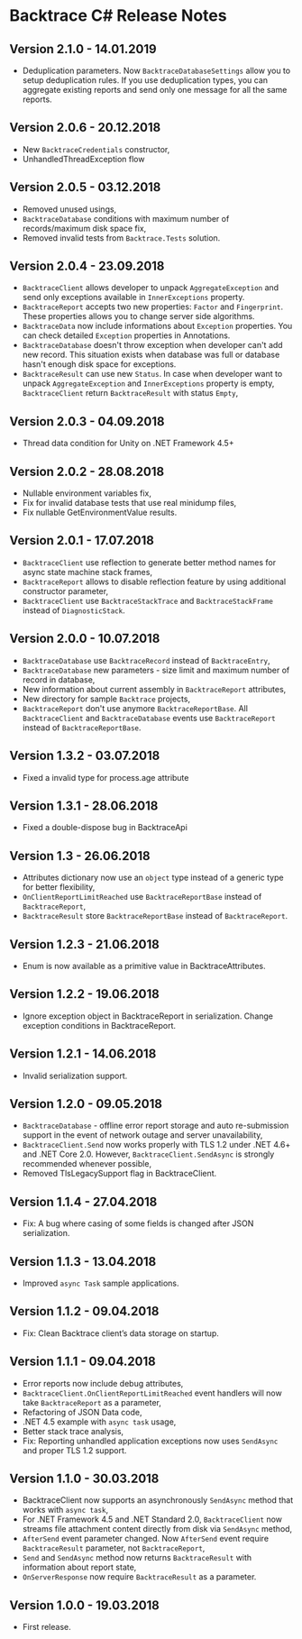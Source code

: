 ﻿# Backtrace C# Release Notes

## Version 2.1.0 - 14.01.2019

- Deduplication parameters. Now `BacktraceDatabaseSettings` allow you to setup deduplication rules. If you use deduplication types, you can aggregate existing reports and send only one message for all the same reports.

## Version 2.0.6 - 20.12.2018

- New `BacktraceCredentials` constructor,
- UnhandledThreadException flow

## Version 2.0.5 - 03.12.2018

- Removed unused usings,
- `BacktraceDatabase` conditions with maximum number of records/maximum disk space fix,
- Removed invalid tests from `Backtrace.Tests` solution.

## Version 2.0.4 - 23.09.2018

- `BacktraceClient` allows developer to unpack `AggregateException` and send only exceptions available in `InnerExceptions` property.
- `BacktraceReport` accepts two new properties: `Factor` and `Fingerprint`. These properties allows you to change server side algorithms.
- `BacktraceData` now include informations about `Exception` properties. You can check detailed `Exception` properties in Annotations.
- `BacktraceDatabase` doesn't throw exception when developer can't add new record. This situation exists when database was full or database hasn't enough disk space for exceptions.
- `BacktraceResult` can use new `Status`. In case when developer want to unpack `AggregateException` and `InnerExceptions` property is empty, `BacktraceClient` return `BacktraceResult` with status `Empty`,

## Version 2.0.3 - 04.09.2018

- Thread data condition for Unity on .NET Framework 4.5+

## Version 2.0.2 - 28.08.2018

- Nullable environment variables fix,
- Fix for invalid database tests that use real minidump files,
- Fix nullable GetEnvironmentValue results.

## Version 2.0.1 - 17.07.2018

- `BacktraceClient` use reflection to generate better method names for async state machine stack frames,
- `BacktraceReport` allows to disable reflection feature by using additional constructor parameter,
- `BacktraceClient` use `BacktraceStackTrace` and `BacktraceStackFrame` instead of `DiagnosticStack`.

## Version 2.0.0 - 10.07.2018

- `BacktraceDatabase` use `BacktraceRecord` instead of `BacktraceEntry`,
- `BacktraceDatabase` new parameters - size limit and maximum number of record in database,
- New information about current assembly in `BacktraceReport` attributes,
- New directory for sample `Backtrace` projects,
- `BacktraceReport` don't use anymore `BacktraceReportBase`. All `BacktraceClient` and `BacktraceDatabase` events use `BacktraceReport` instead of `BacktraceReportBase`.

## Version 1.3.2 - 03.07.2018

- Fixed a invalid type for process.age attribute

## Version 1.3.1 - 28.06.2018

- Fixed a double-dispose bug in BacktraceApi

## Version 1.3 - 26.06.2018

- Attributes dictionary now use an `object` type instead of a generic type for better flexibility,
- `OnClientReportLimitReached` use `BacktraceReportBase` instead of `BacktraceReport`,
- `BacktraceResult` store `BacktraceReportBase` instead of `BacktraceReport`.

## Version 1.2.3 - 21.06.2018

- Enum is now available as a primitive value in BacktraceAttributes.

## Version 1.2.2 - 19.06.2018

- Ignore exception object in BacktraceReport in serialization. Change exception conditions in BacktraceReport.

## Version 1.2.1 - 14.06.2018

- Invalid serialization support.

## Version 1.2.0 - 09.05.2018

- `BacktraceDatabase` - offline error report storage and auto re-submission support in the event of network outage and server unavailability,
- `BacktraceClient.Send` now works properly with TLS 1.2 under .NET 4.6+ and .NET Core 2.0. However, `BacktraceClient.SendAsync` is strongly recommended whenever possible,
- Removed TlsLegacySupport flag in BacktraceClient.

## Version 1.1.4 - 27.04.2018

- Fix: A bug where casing of some fields is changed after JSON serialization.

## Version 1.1.3 - 13.04.2018

- Improved `async Task` sample applications.

## Version 1.1.2 - 09.04.2018

- Fix: Clean Backtrace client’s data storage on startup.

## Version 1.1.1 - 09.04.2018

- Error reports now include debug attributes,
- `BacktraceClient.OnClientReportLimitReached` event handlers will now take `BacktraceReport` as a parameter,
- Refactoring of JSON Data code,
- .NET 4.5 example with `async task` usage,
- Better stack trace analysis,
- Fix: Reporting unhandled application exceptions now uses `SendAsync` and proper TLS 1.2 support.

## Version 1.1.0 - 30.03.2018

- BacktraceClient now supports an asynchronously `SendAsync` method that works with `async task`,
- For .NET Framework 4.5 and .NET Standard 2.0, `BacktraceClient` now streams file attachment content directly from disk via `SendAsync` method,
- `AfterSend` event parameter changed. Now `AfterSend` event require `BacktraceResult` parameter, not `BacktraceReport`,
- `Send` and `SendAsync` method now returns `BacktraceResult` with information about report state,
- `OnServerResponse` now require `BacktraceResult` as a parameter.

## Version 1.0.0 - 19.03.2018

- First release.
